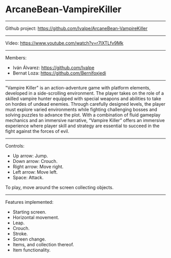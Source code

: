 # ArcaneBean-VampireKiller

-------------------------------------

Github project: https://github.com/Ivalpe/ArcaneBean-VampireKiller

-------------------------------------

Video: https://www.youtube.com/watch?v=r7lXTLfv9Mk

------------------------------------

Members:
- Iván Álvarez: https://github.com/Ivalpe
- Bernat Loza: https://github.com/Bernifoxjedi

------------------------------------

"Vampire Killer" is an action-adventure game with platform elements, developed in a side-scrolling environment. The player takes on the role of a skilled vampire hunter equipped with special weapons and abilities to take on hordes of undead enemies. Through carefully designed levels, the player must explore varied environments while fighting challenging bosses and solving puzzles to advance the plot. With a combination of fluid gameplay mechanics and an immersive narrative, “Vampire Killer” offers an immersive experience where player skill and strategy are essential to succeed in the fight against the forces of evil.

-----------------------------------

Controls:

- Up arrow: Jump.
- Down arrow: Crouch.
- Right arrow: Move right.
- Left arrow: Move left.
- Space: Attack.

To play, move around the screen collecting objects.

------------------------------------

Features implemented:
- Starting screen.
- Horizontal movement.
- Leap.
- Crouch.
- Stroke.
- Screen change.
- Items, and collection thereof.
- Item functionality.
